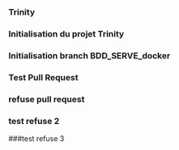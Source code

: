 
### Trinity

### Initialisation du projet Trinity

### Initialisation branch BDD_SERVE_docker

### Test Pull Request 
### refuse pull request

### test refuse 2 
###test refuse 3